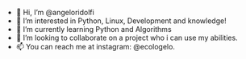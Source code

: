 - 👋 Hi, I’m @angeloridolfi
- 👀 I’m interested in Python, Linux, Development and knowledge!
- 🌱 I’m currently learning Python and Algorithms
- 💞️ I’m looking to collaborate on a project who i can use my abilities.
- 📫 You can reach me at instagram: @ecologelo.

<!---
angeloridolfi/angeloridolfi is a ✨ special ✨ repository because its `README.md` (this file) appears on your GitHub profile.
You can click the Preview link to take a look at your changes.
--->
